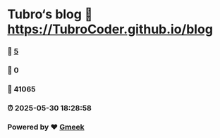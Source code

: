 # Tubro‘s blog :link: https://TubroCoder.github.io/blog 
### :page_facing_up: [5](https://TubroCoder.github.io/blog/tag.html) 
### :speech_balloon: 0 
### :hibiscus: 41065 
### :alarm_clock: 2025-05-30 18:28:58 
### Powered by :heart: [Gmeek](https://github.com/Meekdai/Gmeek)
